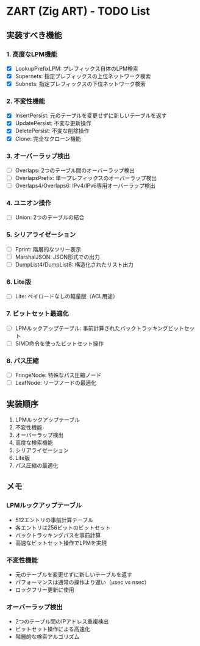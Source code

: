 # ZART (Zig ART) - TODO List

## 実装すべき機能

### 1. 高度なLPM機能
- [x] LookupPrefixLPM: プレフィックス自体のLPM検索
- [x] Supernets: 指定プレフィックスの上位ネットワーク検索  
- [x] Subnets: 指定プレフィックスの下位ネットワーク検索

### 2. 不変性機能
- [x] InsertPersist: 元のテーブルを変更せずに新しいテーブルを返す
- [x] UpdatePersist: 不変な更新操作
- [x] DeletePersist: 不変な削除操作
- [x] Clone: 完全なクローン機能

### 3. オーバーラップ検出
- [ ] Overlaps: 2つのテーブル間のオーバーラップ検出
- [ ] OverlapsPrefix: 単一プレフィックスのオーバーラップ検出
- [ ] Overlaps4/Overlaps6: IPv4/IPv6専用オーバーラップ検出

### 4. ユニオン操作
- [ ] Union: 2つのテーブルの結合

### 5. シリアライゼーション
- [ ] Fprint: 階層的なツリー表示
- [ ] MarshalJSON: JSON形式での出力
- [ ] DumpList4/DumpList6: 構造化されたリスト出力

### 6. Lite版
- [ ] Lite: ペイロードなしの軽量版（ACL用途）

### 7. ビットセット最適化
- [ ] LPMルックアップテーブル: 事前計算されたバックトラッキングビットセット
- [ ] SIMD命令を使ったビットセット操作

### 8. パス圧縮
- [ ] FringeNode: 特殊なパス圧縮ノード
- [ ] LeafNode: リーフノードの最適化

## 実装順序

1. LPMルックアップテーブル
2. 不変性機能
3. オーバーラップ検出
4. 高度な検索機能
5. シリアライゼーション
6. Lite版
7. パス圧縮の最適化

## メモ

### LPMルックアップテーブル
- 512エントリの事前計算テーブル
- 各エントリは256ビットのビットセット
- バックトラッキングパスを事前計算
- 高速なビットセット操作でLPMを実現

### 不変性機能
- 元のテーブルを変更せずに新しいテーブルを返す
- パフォーマンスは通常の操作より遅い（μsec vs nsec）
- ロックフリー更新に使用

### オーバーラップ検出
- 2つのテーブル間のIPアドレス重複検出
- ビットセット操作による高速化
- 階層的な検索アルゴリズム